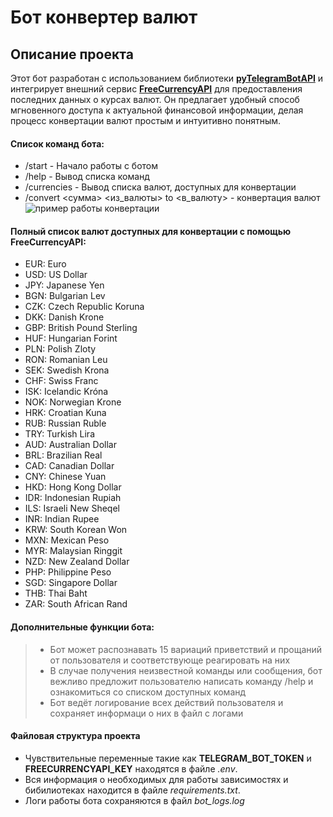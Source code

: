 # Бот конвертер валют


## Описание проекта

Этот бот разработан с использованием библиотеки **[pyTelegramBotAPI](https://pytba.readthedocs.io/en/latest/)** и интегрирует внешний сервис **[FreeCurrencyAPI](https://freecurrencyapi.com/)** для предоставления последних данных о курсах валют. Он предлагает удобный способ мгновенного доступа к актуальной финансовой информации, делая процесс конвертации валют простым и интуитивно понятным. 

#### Список команд бота:
- /start - Начало работы с ботом
- /help - Вывод списка команд
- /currencies - Вывод списка валют, доступных для конвертации
- /convert <сумма> <из_валюты> to <в_валюту> - конвертация валют ![пример работы конвертации](https://i.imgur.com/Xt21cKd.png)

#### Полный список валют доступных для конвертации с помощью FreeCurrencyAPI:
- EUR: Euro
- USD: US Dollar
- JPY: Japanese Yen
- BGN: Bulgarian Lev
- CZK: Czech Republic Koruna
- DKK: Danish Krone
- GBP: British Pound Sterling
- HUF: Hungarian Forint
- PLN: Polish Zloty
- RON: Romanian Leu
- SEK: Swedish Krona
- CHF: Swiss Franc
- ISK: Icelandic Króna
- NOK: Norwegian Krone
- HRK: Croatian Kuna
- RUB: Russian Ruble
- TRY: Turkish Lira
- AUD: Australian Dollar
- BRL: Brazilian Real
- CAD: Canadian Dollar
- CNY: Chinese Yuan
- HKD: Hong Kong Dollar
- IDR: Indonesian Rupiah
- ILS: Israeli New Sheqel
- INR: Indian Rupee
- KRW: South Korean Won
- MXN: Mexican Peso
- MYR: Malaysian Ringgit
- NZD: New Zealand Dollar
- PHP: Philippine Peso
- SGD: Singapore Dollar
- THB: Thai Baht
- ZAR: South African Rand

#### Дополнительные функции бота:
>
> - Бот может распознавать 15 вариаций приветствий и прощаний от пользователя и соответствующе реагировать на них
> - В случае получения неизвестной команды или сообщения, бот вежливо предложит пользователю написать команду /help и ознакомиться со списком доступных команд
> - Бот ведёт логирование всех действий пользователя и сохраняет информаци о них в файл с логами

#### Файловая структура проекта

- Чувствительные переменные такие как **TELEGRAM_BOT_TOKEN** и **FREECURRENCYAPI_KEY** находятся в файле *.env*. 
- Вся информация о необходимых для работы зависимостях и бибилиотеках находится в файле *requirements.txt*.
- Логи работы бота сохраняются в файл *bot_logs.log*
